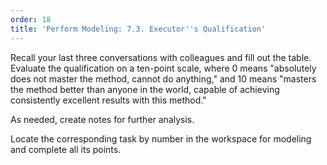 ```yaml
---
order: 18
title: 'Perform Modeling: 7.3. Executor''s Qualification'
---
```


Recall your last three conversations with colleagues and fill out the table. Evaluate the qualification on a ten-point scale, where 0 means "absolutely does not master the method, cannot do anything," and 10 means "masters the method better than anyone in the world, capable of achieving consistently excellent results with this method."

As needed, create notes for further analysis.

Locate the corresponding task by number in the workspace for modeling and complete all its points.